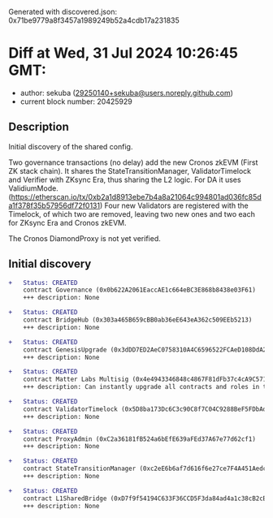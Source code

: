 Generated with discovered.json: 0x71be9779a8f3457a1989249b52a4cdb17a231835

# Diff at Wed, 31 Jul 2024 10:26:45 GMT:

- author: sekuba (<29250140+sekuba@users.noreply.github.com>)
- current block number: 20425929

## Description

Initial discovery of the shared config.

Two governance transactions (no delay) add the new Cronos zkEVM (First ZK stack chain). It shares the StateTransitionManager, ValidatorTimelock and Verifier with ZKsync Era, thus sharing the L2 logic. For DA it uses ValidiumMode. (https://etherscan.io/tx/0xb2a1d8913ebe7b4a8a21064c994801ad036fc85da1f378f35b57956df72f0131)
Four new Validators are registered with the Timelock, of which two are removed, leaving two new ones and two each for ZKsync Era and Cronos zkEVM.

The Cronos DiamondProxy is not yet verified.

## Initial discovery

```diff
+   Status: CREATED
    contract Governance (0x0b622A2061EaccAE1c664eBC3E868b8438e03F61)
    +++ description: None
```

```diff
+   Status: CREATED
    contract BridgeHub (0x303a465B659cBB0ab36eE643eA362c509EEb5213)
    +++ description: None
```

```diff
+   Status: CREATED
    contract GenesisUpgrade (0x3dDD7ED2AeC0758310A4C6596522FCAeD108DdA2)
    +++ description: None
```

```diff
+   Status: CREATED
    contract Matter Labs Multisig (0x4e4943346848c4867F81dFb37c4cA9C5715A7828)
    +++ description: Can instantly upgrade all contracts and roles in the zksync Era contracts
```

```diff
+   Status: CREATED
    contract ValidatorTimelock (0x5D8ba173Dc6C3c90C8f7C04C9288BeF5FDbAd06E)
    +++ description: None
```

```diff
+   Status: CREATED
    contract ProxyAdmin (0xC2a36181fB524a6bEfE639aFEd37A67e77d62cf1)
    +++ description: None
```

```diff
+   Status: CREATED
    contract StateTransitionManager (0xc2eE6b6af7d616f6e27ce7F4A451Aedc2b0F5f5C)
    +++ description: None
```

```diff
+   Status: CREATED
    contract L1SharedBridge (0xD7f9f54194C633F36CCD5F3da84ad4a1c38cB2cB)
    +++ description: None
```

